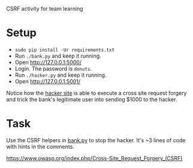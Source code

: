 CSRF activity for team learning

Setup
=====

* `sudo pip install -Ur requirements.txt`
* Run `./bank.py` and keep it running.
* Open http://127.0.0.1:5000/
* Login.  The password is `donuts`.
* Run `./hacker.py` and keep it running.
* Open http://127.0.0.1:5001/

Notice how the [hacker site](./templates/hacker.html) is able to execute a cross site request forgery and trick the bank's
legitimate user into sending $1000 to the hacker.

Task
====

Use the CSRF helpers in [bank.py](./bank.py) to stop the hacker.  It's ~3 lines of code with hints in the comments.

https://www.owasp.org/index.php/Cross-Site_Request_Forgery_(CSRF)